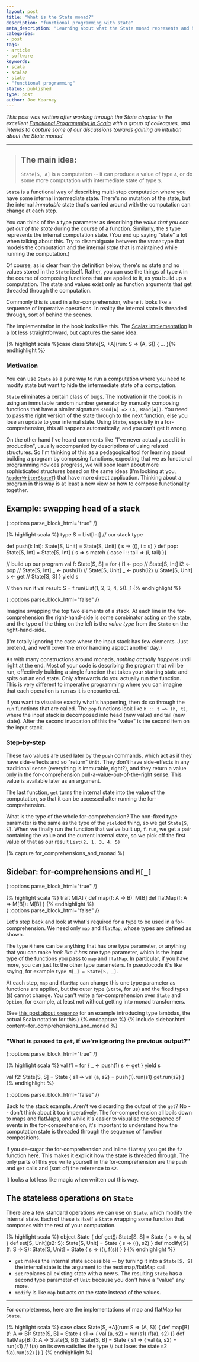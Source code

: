 ```yaml
---
layout: post
title: "What is the State monad?"
description: "functional programming with state"
meta_description: "Learning about what the State monad represents and how to use and understand it"
categories:
- post
tags:
- article
- software
keywords:
- scala
- scalaz
- state
- "functional programming"
status: published
type: post
author: Joe Kearney
---
```


_This post was written after working through the State chapter in the excellent [Functional Programming in Scala](https://www.manning.com/books/functional-programming-in-scala) with a group of colleagues, and intends to capture some of our discussions towards gaining an intuition about the State monad._

***

> ## The main idea:
> `State[S, A]` is a computation -- it can produce a value of type `A`, or do some more computation with intermediate state of type `S`.

`State` is a functional way of describing multi-step computation where you have some internal intermediate state. There's no mutation of the state, but the internal _immutable_ state that's carried around with the computation can change at each step.

You can think of the `A` type parameter as describing the _value that you can get out of the state_ during the course of a function. Similarly, the `S` type represents the internal computation state. (You end up saying "state" a lot when talking about this. Try to disambiguate between the `State` type that models the computation and the internal _state_ that is maintained while running the computation.)

Of course, as is clear from the definition below, there's no state and no values stored in the `State` itself. Rather, you can use the things of type `A` in the course of composing functions that are applied to it, as you build up a computation. The state and values exist only as function arguments that get threaded through the computation.

Commonly this is used in a for-comprehension, where it looks like a sequence of imperative operations. In reality the internal state is threaded through, sort of behind the scenes.

The implementation in the book looks like this. The [Scalaz implementation](https://oss.sonatype.org/service/local/repositories/releases/archive/org/scalaz/scalaz_2.11/7.2.0/scalaz_2.11-7.2.0-javadoc.jar/!/index.html#scalaz.package@State[S,A]=scalaz.package.StateT[scalaz.Id.Id,S,A]) is a lot less straightforward, but captures the same idea.

{% highlight scala %}case class State[S, +A](run: S => (A, S)) { ... }{% endhighlight %}

### Motivation

You can use `State` as a pure way to run a computation where you need to modify state but want to hide the intermediate state of a computation.

`State` eliminates a certain class of bugs. The motivation in the book is in using an immutable random number generator by manually composing functions that have a similar signature `Rand[A] => (A, Rand[A])`. You need to pass the right version of the state through to the next function, else you lose an update to your internal state. Using `State`, especially in a for-comprehension, this all happens automatically, and you can't get it wrong.

On the other hand I've heard comments like "I've never actually used it in production", usually accompanied by descriptions of using related structures. So I'm thinking of this as a pedagogical tool for learning about building a program by composing functions, expecting that we as functional programming novices progress, we will soon learn about more sophisticated structures based on the same ideas (I'm looking at you, [`ReaderWriterStateT`](https://oss.sonatype.org/service/local/repositories/releases/archive/org/scalaz/scalaz_2.11/7.2.0/scalaz_2.11-7.2.0-javadoc.jar/!/index.html#scalaz.package@RWST[F[_],-R,W,S,A]=scalaz.package.ReaderWriterStateT[F,R,W,S,A])) that have more direct application. Thinking about a program in this way is at least a new view on how to compose functionality together.

## Example: swapping head of a stack

{::options parse_block_html="true" /}
<div class="inline-image-right">
{% highlight scala %}
type S = List[Int] // our stack type

def push(i: Int): State[S, Unit] =
  State[S, Unit] { s => ((), i :: s) }
def pop: State[S, Int] =
  State[S, Int] { s => s match {
    case i :: tail => (i, tail)
  }}

// build up our program
val f: State[S, S] = for {
  i1 <- pop      // State[S, Int]
  i2 <- pop      // State[S, Int]
  _  <- push(i1) // State[S, Unit]
  _  <- push(i2) // State[S, Unit]
  s  <- get      // State[S, S]
} yield s

// then run it
val result: S =
  f.run(List(1, 2, 3, 4, 5))._1
{% endhighlight %}
</div>
{::options parse_block_html="false" /}

Imagine swapping the top two elements of a stack. At each line in the for-comprehension the right-hand-side is some combinator acting on the state, and the type of the thing on the left is the _value type_ from the `State` on the right-hand-side.

(I'm totally ignoring the case where the input stack has few elements. Just pretend, and we'll cover the error handling aspect another day.)

As with many constructions around monads, _nothing actually happens_ until right at the end. Most of your code is describing the program that will be run, effectively building a single function that takes your starting state and spits out an end state. Only afterwards do you actually run the function. This is very different to imperative programming where you can imagine that each operation is run as it is encountered.

If you want to visualise exactly what's happening, then do so through the `run` functions that are called. The `pop` functions look like `h :: t => (h, t)`, where the input stack is decomposed into head (new value) and tail (new state). After the second invocation of this the "value" is the second item on the input stack.

### Step-by-step

These two values are used later by the `push` commands, which act as if they have side-effects and so "return" `Unit`. They don't have side-effects in any traditional sense (everything is immutable, right?), and they return a value only in the for-comprehension pull-a-value-out-of-the-right sense. This value is available later as an argument.

The last function, `get` turns the internal state into the value of the computation, so that it can be accessed after running the for-comprehension.

What is the type of the whole for-comprehension? The non-fixed type parameter is the same as the type of the `yield`ed thing, so we get `State[S, S]`. When we finally run the function that we've built up, `f.run`, we get a pair containing the value and the current internal state, so we pick off the first value of that as our result `List(2, 1, 3, 4, 5)`

<div class="clearfix"></div>

{% capture for_comprehensions_and_monad %}
## Sidebar: for-comprehensions and `M[_]`

{::options parse_block_html="true" /}
<div class="inline-image-left">
{% highlight scala %}
trait M[A] {
  def     map(f: A => B): M[B]
  def flatMap(f: A => M[B]): M[B]
}
{% endhighlight %}
</div>
{::options parse_block_html="false" /}

Let's step back and look at what's required for a type to be used in a for-comprehension. We need only `map` and `flatMap`, whose types are defined as shown.

The type `M` here can be anything that has one type parameter, or anything that you can make _look like it has_ one type parameter, which is the input type of the functions you pass to `map` and `flatMap`. In particular, if you have more, you can just fix the other type parameters. In pseudocode it's like saying, for example `type M[_] = State[S, _]`.

At each step, `map` and `flatMap` can change this one type parameter as functions are applied, but the outer type (`State`, for us) and the fixed types (`S`) cannot change. You can't write a for-comprehension over `State` and `Option`, for example, at least not without getting into monad transformers.

(See [this post about `sequence`](/posts/sequence-all-the-things/) for an example introducing type lambdas, the actual Scala notation for this.)
{% endcapture %}
{% include sidebar.html content=for_comprehensions_and_monad %}

### "What is passed to `get`, if we're ignoring the previous output?"

{::options parse_block_html="true" /}
<div class="inline-image-right">
{% highlight scala %}
val f1 = for {
  _ <- push(1)
  s <- get
} yield s

val f2: State[S, S] = State { s1 =>
  val (a, s2) = push(1).run(s1)
  get.run(s2)
}
{% endhighlight %}
</div>
{::options parse_block_html="false" /}

Back to the stack example. Aren't we discarding the output of the `get`? No -- don't think about it too imperatively. The for-comprehension all boils down to maps and flatMaps, and while it's easier to visualise the sequence of events in the for-comprehension, it's important to understand how the computation state is threaded through the sequence of function compositions.

If you de-sugar the for-comprehension and inline `flatMap` you get the `f2` function here. This makes it explicit how the state is threaded through. The only parts of this you write yourself in the for-comprehension are the `push` and `get` calls and (sort of) the reference to `s2`.

It looks a lot less like magic when written out this way.

<div class="clearfix"></div>

## The stateless operations on `State`

There are a few standard operations we can use on `State`, which modify the internal state. Each of these is itself a `State` wrapping some function that composes with the rest of your computation.

{% highlight scala %}
object State {
  def get[S](): State[S, S] = State { s => (s, s) }
  def set[S, Unit](s2: S): State[S, Unit] = State { s => ((), s2) }
  def modify[S](f: S => S): State[S, Unit] = State { s => ((), f(s)) }
}
{% endhighlight %}

* `get` makes the internal state accessible -- by turning it into a `State[S, S]` the internal state is the argument to the next map/flatMap call.
* `set` replaces all existing state with a new `S`. The resulting `State` has a second type parameter of `Unit` because you don't have a "value" any more.
* `modify` is like `map` but acts on the state instead of the values.

***

For completeness, here are the implementations of map and flatMap for `State`.

{% highlight scala %}
case class State[S, +A](run: S => (A, S)) {
  def map[B](f: A => B): State[S, B] =
    State { s1 => {
      val (a, s2) = run(s1)
      (f(a), s2)
    }}
  def flatMap[B](f: A => State[S, B]): State[S, B] =
    State { s1 => {
      val (a, s2) = run(s1)
      // f(a) on its own satisfies the type
      // but loses the state s2
      f(a).run(s2)
    }}
}
{% endhighlight %}
